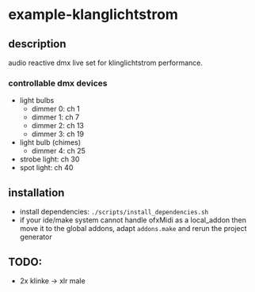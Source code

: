 # example-klanglichtstrom
## description
audio reactive dmx live set for klinglichtstrom performance. 

### controllable dmx devices
- light bulbs
    - dimmer 0: ch 1
    - dimmer 1: ch 7
    - dimmer 2: ch 13
    - dimmer 3: ch 19
- light bulb (chimes)
    - dimmer 4: ch 25
- strobe light: ch 30
- spot light: ch 40

## installation
* install dependencies: `./scripts/install_dependencies.sh`
* if your ide/make system cannot handle ofxMidi as a local_addon then move it to the global addons, adapt `addons.make` and rerun the project generator


## TODO:
* 2x klinke -> xlr male